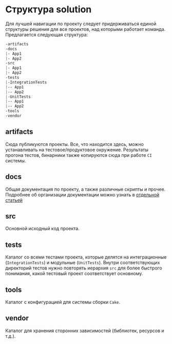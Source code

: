 # Структура solution

Для лучшей навигации по проекту следует придерживаться единой структуры решения для все проектов, над которыми работает команда. Предлагается следующая структура:

```css
-artifacts
-docs
|- App1
|- App2
-src
|- App1
|- App2
-tests
|-IntegrationTests
|-- App1
|-- App2
|-UnitTests
|-- App1
|-- App2
-tools
-vendor
```

## artifacts

Сюда публикуются проекты. Все, что находится здесь, можно устанавливать на тестовое/продуктовое окружение. Результаты прогона тестов, бинарники также копируются сюда при работе `CI` системы.

## docs

Общая документация по проекту, а также различные скрипты и прочее. Подробнее об организации документации можно узнать в [отдельной статьей](../development/docs.md)

## src

Основной исходный код проекта.

## tests

Каталог со всеми тестами проекта, которые делятся на интеграционные (`IntegrationTests`) и модульные (`UnitTests`).
Внутри соответствующих директорий тестов нужно повторять иерархия `src` для более быстрого понимания, какой тестовый проект соответствует основному.

## tools

Каталог с конфигурацией для системы сборки `Cake`.

## vendor

Каталог для хранения сторонних зависимостей (библиотек, ресурсов и т.д.).
